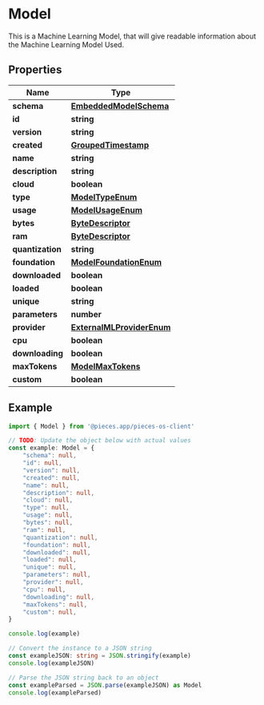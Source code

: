 
# Model

This is a Machine Learning Model, that will give readable information about the Machine Learning Model Used.

## Properties

Name | Type
------------ | -------------
**schema** | [**EmbeddedModelSchema**](EmbeddedModelSchema)
**id** | **string**
**version** | **string**
**created** | [**GroupedTimestamp**](GroupedTimestamp)
**name** | **string**
**description** | **string**
**cloud** | **boolean**
**type** | [**ModelTypeEnum**](ModelTypeEnum)
**usage** | [**ModelUsageEnum**](ModelUsageEnum)
**bytes** | [**ByteDescriptor**](ByteDescriptor)
**ram** | [**ByteDescriptor**](ByteDescriptor)
**quantization** | **string**
**foundation** | [**ModelFoundationEnum**](ModelFoundationEnum)
**downloaded** | **boolean**
**loaded** | **boolean**
**unique** | **string**
**parameters** | **number**
**provider** | [**ExternalMLProviderEnum**](ExternalMLProviderEnum)
**cpu** | **boolean**
**downloading** | **boolean**
**maxTokens** | [**ModelMaxTokens**](ModelMaxTokens)
**custom** | **boolean**

## Example

```typescript
import { Model } from '@pieces.app/pieces-os-client'

// TODO: Update the object below with actual values
const example: Model = {
    "schema": null,
    "id": null,
    "version": null,
    "created": null,
    "name": null,
    "description": null,
    "cloud": null,
    "type": null,
    "usage": null,
    "bytes": null,
    "ram": null,
    "quantization": null,
    "foundation": null,
    "downloaded": null,
    "loaded": null,
    "unique": null,
    "parameters": null,
    "provider": null,
    "cpu": null,
    "downloading": null,
    "maxTokens": null,
    "custom": null,
}

console.log(example)

// Convert the instance to a JSON string
const exampleJSON: string = JSON.stringify(example)
console.log(exampleJSON)

// Parse the JSON string back to an object
const exampleParsed = JSON.parse(exampleJSON) as Model
console.log(exampleParsed)
```


